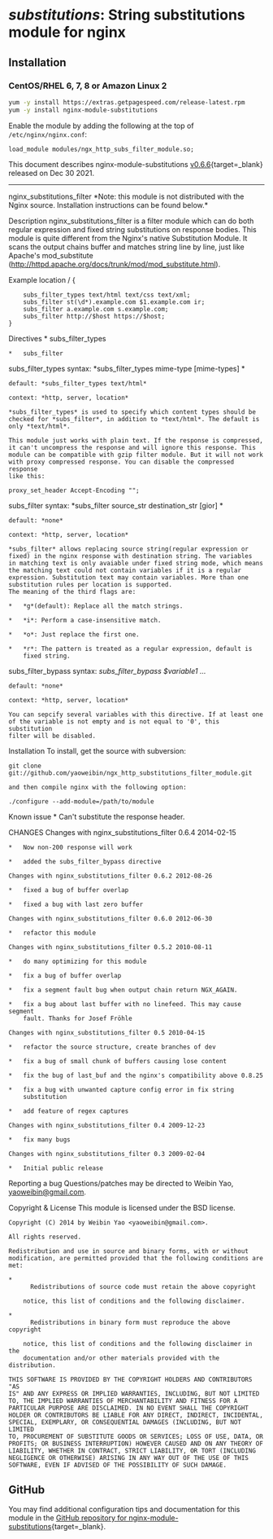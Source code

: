 # *substitutions*: String substitutions module for nginx


## Installation

### CentOS/RHEL 6, 7, 8 or Amazon Linux 2

```bash
yum -y install https://extras.getpagespeed.com/release-latest.rpm
yum -y install nginx-module-substitutions
```

Enable the module by adding the following at the top of `/etc/nginx/nginx.conf`:

```nginx
load_module modules/ngx_http_subs_filter_module.so;
```


This document describes nginx-module-substitutions [v0.6.6](https://github.com/dvershinin/ngx_http_substitutions_filter_module/releases/tag/v0.6.6){target=_blank} 
released on Dec 30 2021.

<hr />
nginx_substitutions_filter
    *Note: this module is not distributed with the Nginx source.
    Installation instructions can be found below.*

  Description
    nginx_substitutions_filter is a filter module which can do both regular
    expression and fixed string substitutions on response bodies. This
    module is quite different from the Nginx's native Substitution Module.
    It scans the output chains buffer and matches string line by line, just
    like Apache's mod_substitute
    (<http://httpd.apache.org/docs/trunk/mod/mod_substitute.html>).

  Example
    location / {

        subs_filter_types text/html text/css text/xml;
        subs_filter st(\d*).example.com $1.example.com ir;
        subs_filter a.example.com s.example.com;
        subs_filter http://$host https://$host;
    }

  Directives
    *   subs_filter_types

    *   subs_filter

   subs_filter_types
    syntax: *subs_filter_types mime-type [mime-types] *

    default: *subs_filter_types text/html*

    context: *http, server, location*

    *subs_filter_types* is used to specify which content types should be
    checked for *subs_filter*, in addition to *text/html*. The default is
    only *text/html*.

    This module just works with plain text. If the response is compressed,
    it can't uncompress the response and will ignore this response. This
    module can be compatible with gzip filter module. But it will not work
    with proxy compressed response. You can disable the compressed response
    like this:

    proxy_set_header Accept-Encoding "";

   subs_filter
    syntax: *subs_filter source_str destination_str [gior] *

    default: *none*

    context: *http, server, location*

    *subs_filter* allows replacing source string(regular expression or
    fixed) in the nginx response with destination string. The variables 
    in matching text is only avaiable under fixed string mode, which means 
    the matching text could not contain variables if it is a regular 
    expression. Substitution text may contain variables. More than one 
    substitution rules per location is supported. 
    The meaning of the third flags are:

    *   *g*(default): Replace all the match strings.

    *   *i*: Perform a case-insensitive match.

    *   *o*: Just replace the first one.

    *   *r*: The pattern is treated as a regular expression, default is
        fixed string.

   subs_filter_bypass
    syntax: *subs_filter_bypass $variable1 ...*

    default: *none*

    context: *http, server, location*

    You can sepcify several variables with this directive. If at least one
    of the variable is not empty and is not equal to '0', this substitution
    filter will be disabled.

  Installation
    To install, get the source with subversion:

    git clone
    git://github.com/yaoweibin/ngx_http_substitutions_filter_module.git

    and then compile nginx with the following option:

    ./configure --add-module=/path/to/module

  Known issue
    *   Can't substitute the response header.

  CHANGES
    Changes with nginx_substitutions_filter 0.6.4 2014-02-15

    *   Now non-200 response will work

    *   added the subs_filter_bypass directive

    Changes with nginx_substitutions_filter 0.6.2 2012-08-26

    *   fixed a bug of buffer overlap

    *   fixed a bug with last zero buffer

    Changes with nginx_substitutions_filter 0.6.0 2012-06-30

    *   refactor this module

    Changes with nginx_substitutions_filter 0.5.2 2010-08-11

    *   do many optimizing for this module

    *   fix a bug of buffer overlap

    *   fix a segment fault bug when output chain return NGX_AGAIN.

    *   fix a bug about last buffer with no linefeed. This may cause segment
        fault. Thanks for Josef Fröhle

    Changes with nginx_substitutions_filter 0.5 2010-04-15

    *   refactor the source structure, create branches of dev

    *   fix a bug of small chunk of buffers causing lose content

    *   fix the bug of last_buf and the nginx's compatibility above 0.8.25

    *   fix a bug with unwanted capture config error in fix string
        substitution

    *   add feature of regex captures

    Changes with nginx_substitutions_filter 0.4 2009-12-23

    *   fix many bugs

    Changes with nginx_substitutions_filter 0.3 2009-02-04

    *   Initial public release

  Reporting a bug
    Questions/patches may be directed to Weibin Yao, yaoweibin@gmail.com.

  Copyright & License
    This module is licensed under the BSD license.

    Copyright (C) 2014 by Weibin Yao <yaoweibin@gmail.com>.

    All rights reserved.

    Redistribution and use in source and binary forms, with or without
    modification, are permitted provided that the following conditions are
    met:

    *
          Redistributions of source code must retain the above copyright

        notice, this list of conditions and the following disclaimer.

    *
          Redistributions in binary form must reproduce the above copyright

        notice, this list of conditions and the following disclaimer in the
        documentation and/or other materials provided with the distribution.

    THIS SOFTWARE IS PROVIDED BY THE COPYRIGHT HOLDERS AND CONTRIBUTORS "AS
    IS" AND ANY EXPRESS OR IMPLIED WARRANTIES, INCLUDING, BUT NOT LIMITED
    TO, THE IMPLIED WARRANTIES OF MERCHANTABILITY AND FITNESS FOR A
    PARTICULAR PURPOSE ARE DISCLAIMED. IN NO EVENT SHALL THE COPYRIGHT
    HOLDER OR CONTRIBUTORS BE LIABLE FOR ANY DIRECT, INDIRECT, INCIDENTAL,
    SPECIAL, EXEMPLARY, OR CONSEQUENTIAL DAMAGES (INCLUDING, BUT NOT LIMITED
    TO, PROCUREMENT OF SUBSTITUTE GOODS OR SERVICES; LOSS OF USE, DATA, OR
    PROFITS; OR BUSINESS INTERRUPTION) HOWEVER CAUSED AND ON ANY THEORY OF
    LIABILITY, WHETHER IN CONTRACT, STRICT LIABILITY, OR TORT (INCLUDING
    NEGLIGENCE OR OTHERWISE) ARISING IN ANY WAY OUT OF THE USE OF THIS
    SOFTWARE, EVEN IF ADVISED OF THE POSSIBILITY OF SUCH DAMAGE.

## GitHub

You may find additional configuration tips and documentation for this module in the [GitHub 
repository for 
nginx-module-substitutions](https://github.com/dvershinin/ngx_http_substitutions_filter_module){target=_blank}.
